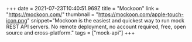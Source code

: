 +++
date = 2021-07-23T10:40:51.969Z
title = "Mockoon"
link = "https://mockoon.com/"
thumbnail = "https://mockoon.com/apple-touch-icon.png"
snippet="Mockoon is the easiest and quickest way to run mock REST API servers. No remote deployment, no account required, free, open source and cross-platform."
tags = ["mock-api"]
+++
